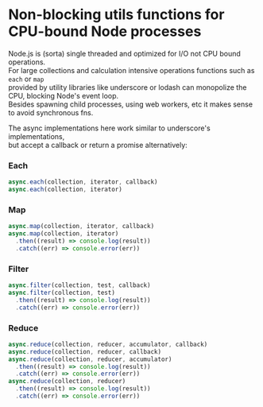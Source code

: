 # Non-blocking utils functions for CPU-bound Node processes

Node.js is (sorta) single threaded and optimized for I/O not CPU bound operations.    
For large collections and calculation intensive operations functions such as `each` or `map`    
provided by utility libraries like underscore or lodash can monopolize the CPU, blocking Node's event loop.    
Besides spawning child processes, using web workers, etc it makes sense to avoid synchronous fns.    

The async implementations here work similar to underscore's implementations,    
but accept a callback or return a promise alternatively:

### Each
```javascript
async.each(collection, iterator, callback)
async.each(collection, iterator)
```

### Map
```javascript
async.map(collection, iterator, callback)
async.map(collection, iterator)
  .then((result) => console.log(result))
  .catch((err) => console.error(err))
```

### Filter
```javascript
async.filter(collection, test, callback)
async.filter(collection, test)
  .then((result) => console.log(result))
  .catch((err) => console.error(err))
```

### Reduce
```javascript
async.reduce(collection, reducer, accumulator, callback)
async.reduce(collection, reducer, callback)
async.reduce(collection, reducer, accumulator)
  .then((result) => console.log(result))
  .catch((err) => console.error(err))
async.reduce(collection, reducer)
  .then((result) => console.log(result))
  .catch((err) => console.error(err))
```
